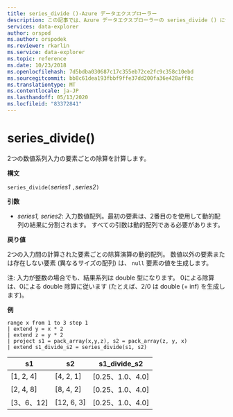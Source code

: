 ```yaml
---
title: series_divide ()-Azure データエクスプローラー
description: この記事では、Azure データエクスプローラーの series_divide () について説明します。
services: data-explorer
author: orspod
ms.author: orspodek
ms.reviewer: rkarlin
ms.service: data-explorer
ms.topic: reference
ms.date: 10/23/2018
ms.openlocfilehash: 7d5bdba030687c17c355eb72ce2fc9c358c10ebd
ms.sourcegitcommit: bb8c61dea193fbbf9ffe37dd200fa36e428aff8c
ms.translationtype: MT
ms.contentlocale: ja-JP
ms.lasthandoff: 05/13/2020
ms.locfileid: "83372841"
---
```

# <a name="series_divide"></a>series_divide()

2つの数値系列入力の要素ごとの除算を計算します。

**構文**

`series_divide(`*series1* `,`*series2*`)`

**引数**

* *series1, series2*: 入力数値配列。最初の要素は、2番目のを使用して動的配列の結果に分割されます。 すべての引数は動的配列である必要があります。 

**戻り値**

2つの入力間の計算された要素ごとの除算演算の動的配列。 数値以外の要素または存在しない要素 (異なるサイズの配列) は、 `null` 要素の値を生成します。

注: 入力が整数の場合でも、結果系列は double 型になります。 0による除算は、0による double 除算に従います (たとえば、2/0 は double (+ inf) を生成します)。

**例**

<!-- csl: https://help.kusto.windows.net:443/Samples -->
```kusto
range x from 1 to 3 step 1
| extend y = x * 2
| extend z = y * 2
| project s1 = pack_array(x,y,z), s2 = pack_array(z, y, x)
| extend s1_divide_s2 = series_divide(s1, s2)
```

|s1         |s2|        s1_divide_s2|
|---|---|---|
|[1, 2, 4]    |[4, 2, 1]|   [0.25、1.0、4.0]|
|[2, 4, 8]    |[8, 4, 2]|   [0.25、1.0、4.0]|
|[3、6、12]   |[12, 6, 3]|  [0.25、1.0、4.0]|
